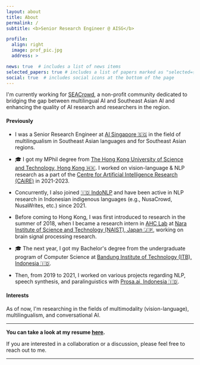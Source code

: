 ```yaml
---
layout: about
title: About
permalink: /
subtitle: <b>Senior Research Engineer @ AISG</b>

profile:
  align: right
  image: prof_pic.jpg
  address: >

news: true  # includes a list of news items
selected_papers: true # includes a list of papers marked as "selected={true}"
social: true  # includes social icons at the bottom of the page
---
```


I'm currently working for [SEACrowd](https://seacrowd.github.io/), a non-profit community dedicated to bridging the gap between multilingual AI and Southeast Asian AI and enhancing the quality of AI research and researchers in the region.

#### Previously

- I was a Senior Research Engineer at [AI Singapore 🇸🇬](https://aisingapore.org/) in the field of multilingualism in Southeast Asian languages and for Southeast Asian regions.

- 🎓 I got my MPhil degree from [The Hong Kong University of Science and Technology, Hong Kong 🇭🇰](https://hkust.edu.hk/). I worked on vision-language & NLP research as a part of the [Centre for Artificial Intelligence Research (CAiRE)](https://pascale.home.ece.ust.hk/team.html) in 2021-2023.

- Concurrently, I also joined [🇮🇩 IndoNLP](https://github.com/IndoNLP) and have been active in NLP research in Indonesian indigenous languages (e.g., NusaCrowd, NusaWrites, etc.) since 2021.

- Before coming to Hong Kong, I was first introduced to research in the summer of 2018, when I became a research intern in [AHC Lab](https://ahcweb01.naist.jp/en/) at [Nara Institute of Science and Technology (NAIST), Japan 🇯🇵](http://www.naist.jp/en/), working on brain signal processing research.

- 🎓 The next year, I got my Bachelor's degree from the undergraduate program of Computer Science at [Bandung Institute of Technology (ITB), Indonesia 🇮🇩](https://itb.ac.id/).

- Then, from 2019 to 2021, I worked on various projects regarding NLP, speech synthesis, and paralinguistics with [Prosa.ai, Indonesia 🇮🇩](https://prosa.ai/).


#### Interests

As of now, I'm researching in the fields of multimodality (vision-language), multilingualism, and conversational AI.

--------

<b>You can take a look at my resume [here](https://docs.google.com/document/d/e/2PACX-1vRR8-swT0C9Hok9KdokQCh_nUl-8rwDtuEhga7N1QcGMecj8c1AIbOh7UpmM1HK-6YU5AI_pLqTogc3/pub).</b>

If you are interested in a collaboration or a discussion, please feel free to reach out to me.

--------
